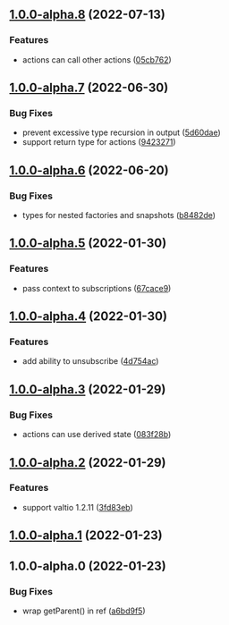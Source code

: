 

## [1.0.0-alpha.8](https://github.com/mfellner/valtio-factory/compare/1.0.0-alpha.7...1.0.0-alpha.8) (2022-07-13)


### Features

* actions can call other actions ([05cb762](https://github.com/mfellner/valtio-factory/commit/05cb762f7ac028c11f7a6fd93d033b3713e0e6a9))

## [1.0.0-alpha.7](https://github.com/mfellner/valtio-factory/compare/1.0.0-alpha.6...1.0.0-alpha.7) (2022-06-30)


### Bug Fixes

* prevent excessive type recursion in output ([5d60dae](https://github.com/mfellner/valtio-factory/commit/5d60dae7a331c472f2c70935367e67d1c0138a72))
* support return type for actions ([9423271](https://github.com/mfellner/valtio-factory/commit/9423271112d284474c32fc62c90fbd6e4371f4e7))

## [1.0.0-alpha.6](https://github.com/mfellner/valtio-factory/compare/1.0.0-alpha.5...1.0.0-alpha.6) (2022-06-20)


### Bug Fixes

* types for nested factories and snapshots ([b8482de](https://github.com/mfellner/valtio-factory/commit/b8482de2d7c84058cc2f0085719818f3d36f4634))

## [1.0.0-alpha.5](https://github.com/mfellner/valtio-factory/compare/1.0.0-alpha.4...1.0.0-alpha.5) (2022-01-30)


### Features

* pass context to subscriptions ([67cace9](https://github.com/mfellner/valtio-factory/commit/67cace9346de4217dce9f94db468fad6478b8c5f))

## [1.0.0-alpha.4](https://github.com/mfellner/valtio-factory/compare/1.0.0-alpha.3...1.0.0-alpha.4) (2022-01-30)


### Features

* add ability to unsubscribe ([4d754ac](https://github.com/mfellner/valtio-factory/commit/4d754aca667527f49a4d8589204f5653a8c622cb))

## [1.0.0-alpha.3](https://github.com/mfellner/valtio-factory/compare/1.0.0-alpha.2...1.0.0-alpha.3) (2022-01-29)


### Bug Fixes

* actions can use derived state ([083f28b](https://github.com/mfellner/valtio-factory/commit/083f28bce27ccc8af507dbf366523868d3711a1b))

## [1.0.0-alpha.2](https://github.com/mfellner/valtio-factory/compare/1.0.0-alpha.1...1.0.0-alpha.2) (2022-01-29)


### Features

* support valtio 1.2.11 ([3fd83eb](https://github.com/mfellner/valtio-factory/commit/3fd83eb3bfa668e3605e21d18a1bdb6281206f67))

## [1.0.0-alpha.1](https://github.com/mfellner/valtio-factory/compare/1.0.0-alpha.0...1.0.0-alpha.1) (2022-01-23)

## 1.0.0-alpha.0 (2022-01-23)


### Bug Fixes

* wrap getParent() in ref ([a6bd9f5](https://github.com/mfellner/valtio-factory/commit/a6bd9f5af0cd0674a1a8f2ad71d3b0ba079982bd))